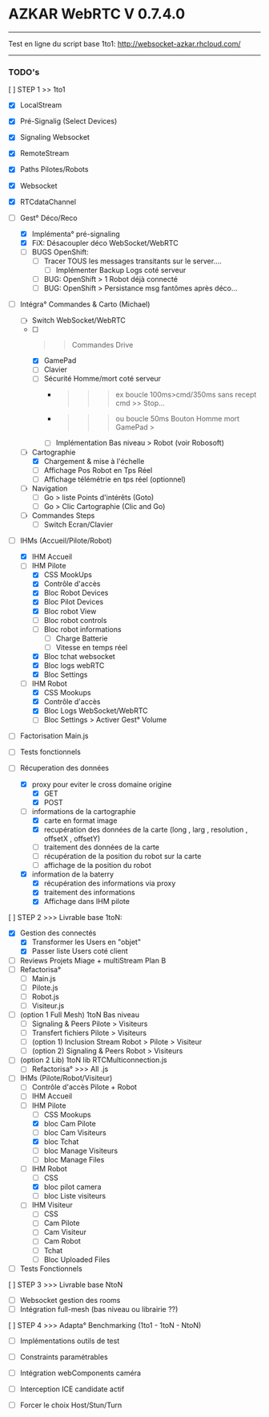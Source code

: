 
# AZKAR WebRTC V 0.7.4.0
------------------------------------------------------------

Test en ligne du script base 1to1:
http://websocket-azkar.rhcloud.com/

------------------------------------------------------------

### TODO's

[ ] STEP 1 >> 1to1
- [x] LocalStream
- [x] Pré-Signalig (Select Devices)
- [x] Signaling Websocket
- [x] RemoteStream
- [x] Paths Pilotes/Robots
- [X] Websocket
- [X] RTCdataChannel
- [ ] Gest° Déco/Reco
    - [X] Implémenta° pré-signaling
    - [X] FiX: Désacoupler déco WebSocket/WebRTC 
    - [ ] BUGS OpenShift:
        - [ ] Tracer TOUS les messages transitants sur le server....
            - [ ] Implémenter Backup Logs coté serveur 
        - [ ] BUG: OpenShift > 1 Robot déjà connecté
        - [ ] BUG: OpenShift > Persistance msg fantômes après déco...           
- [ ] Intégra° Commandes & Carto (Michael)
    - [ ] Switch WebSocket/WebRTC
    - [ ] >> Commandes Drive
        - [X] GamePad
        - [ ] Clavier
        - [ ] Sécurité Homme/mort coté serveur
            - >>> ex boucle 100ms>cmd/350ms sans recept cmd >> Stop...
            - >>> ou boucle 50ms Bouton Homme mort GamePad >
            - [ ] Implémentation Bas niveau > Robot (voir Robosoft)
    - [ ] Cartographie
        - [x] Chargement & mise à l'échelle 
        - [ ] Affichage Pos Robot en Tps Réel
        - [ ] Affichage télémétrie en tps réel (optionnel)
    - [ ] Navigation 
        - [ ] Go > liste Points d'intérêts (Goto)
        - [ ] Go > Clic Cartographie (Clic and Go)
    - [ ] Commandes Steps
        - [ ] Switch Ecran/Clavier
- [ ] IHMs (Accueil/Pilote/Robot)
    - [x] IHM Accueil
    - [ ] IHM Pilote
        - [x] CSS MookUps 
        - [x] Contrôle d'accès
        - [x] Bloc Robot Devices
        - [x] Bloc Pilot Devices
        - [x] Bloc robot View
        - [ ] Bloc robot controls 
        - [ ] Bloc robot informations
            - [ ] Charge Batterie
            - [ ] Vitesse en temps réel
        - [x] Bloc tchat websocket
        - [X] Bloc logs webRTC
        - [X] Bloc Settings 
    - [ ] IHM Robot
        - [X] CSS Mookups
        - [x] Contrôle d'accès
        - [X] Bloc Logs WebSocket/WebRTC
        - [ ] Bloc Settings > Activer Gest° Volume
- [ ] Factorisation Main.js
- [ ] Tests fonctionnels

- [ ] Récuperation des données
    - [x] proxy pour eviter le cross domaine origine
        - [x] GET
        - [x] POST
    - [ ] informations de la cartographie
        - [x] carte en format image
        - [x] recupération des données de la carte (long , larg , resolution , offsetX , offsetY)
        - [ ] traitement des données de la carte
        - [ ] récupération de la position du robot sur la carte
        - [ ] affichage de la position du robot 
    - [x] information de la baterry
        - [x] récupération des informations via proxy 
        - [x] traitement des informations
        - [x] Affichage dans IHM pilote 

[ ] STEP 2 >>> Livrable base 1toN:
- [x] Gestion des connectés
	- [X] Transformer les Users en "objet"
	- [x] Passer liste Users coté client
- [ ] Reviews Projets Miage + multiStream Plan B
- [ ] Refactorisa°
    - [ ] Main.js
    - [ ] Pilote.js
    - [ ] Robot.js
    - [ ] Visiteur.js
- [ ] (option 1 Full Mesh) 1toN Bas niveau
    - [ ] Signaling & Peers Pilote > Visiteurs
    - [ ] Transfert fichiers Pilote > Visiteurs
    - [ ] (option 1) Inclusion Stream Robot > Pilote > Visiteur
    - [ ] (option 2) Signaling & Peers Robot > Visiteurs
- [ ] (option 2 Lib) 1toN lib RTCMulticonnection.js
    - [ ] Refactorisa° >>> All .js
- [ ] IHMs (Pilote/Robot/Visiteur)
    - [ ] Contrôle d'accès Pilote + Robot
    - [ ] IHM Accueil
    - [ ] IHM Pilote 
        - [ ] CSS Mookups
        - [x] bloc Cam Pilote
        - [ ] bloc Cam Visiteurs
        - [x] bloc Tchat
        - [ ] bloc Manage Visiteurs
        - [ ] bloc Manage Files
    - [ ] IHM Robot 
        - [ ] CSS
        - [x] bloc pilot camera
        - [ ] bloc Liste visiteurs
    - [ ] IHM Visiteur 
        - [ ] CSS
        - [ ] Cam Pilote
        - [ ] Cam Visiteur
        - [ ] Cam Robot
        - [ ] Tchat
        - [ ] Bloc Uploaded Files
- [ ] Tests Fonctionnels

[ ] STEP 3 >>> Livrable base NtoN
- [ ] Websocket gestion des rooms
- [ ] Intégration full-mesh (bas niveau ou librairie ??)

[ ] STEP 4 >>> Adapta° Benchmarking (1to1 - 1toN - NtoN)
- [ ] Implémentations outils de test
- [ ] Constraints paramétrables
- [ ] Intégration webComponents caméra
- [ ] Interception ICE candidate actif
- [ ] Forcer le choix Host/Stun/Turn



